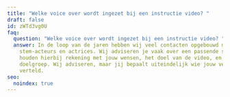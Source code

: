 ```yaml
---
title: "Welke voice over wordt ingezet bij een instructie video? "
draft: false
id: zWTd3vg0U
faq:
  question: "Welke voice over wordt ingezet bij een instructie video? "
  answer: In de loop van de jaren hebben wij veel contacten opgebouwd met
    stem-acteurs en actrices. Wij adviseren je vaak over een passende stem, en
    houden hierbij rekening met jouw wensen, het doel van de video, en haar
    doelgroep. Wij adviseren, maar jij bepaalt uiteindelijk wie jouw verhaalt
    verteld.
seo:
  noindex: true
---
```

